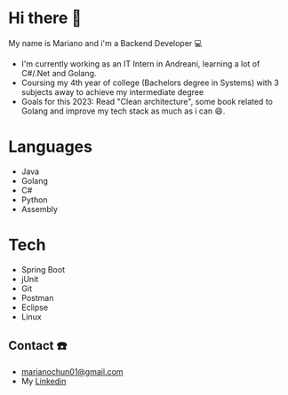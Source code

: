 # Hi there 👋
My name is Mariano and i'm a Backend Developer 💻 
- I'm currently working as an IT Intern in Andreani, learning a lot of C#/.Net and Golang.
- Coursing my 4th year of college (Bachelors degree in Systems) with 3 subjects away to achieve my intermediate degree
- Goals for this 2023: Read "Clean architecture", some book related to Golang and improve my tech stack as much as i can :smile:.
# Languages 
- Java
- Golang
- C#
- Python
- Assembly
# Tech 
- Spring Boot
- jUnit
- Git
- Postman
- Eclipse
- Linux
## Contact ☎️
- marianochun01@gmail.com
- My [Linkedin](https://www.linkedin.com/in/mariano-chun-775840206/)

<!--
**MarianoChun/MarianoChun** is a ✨ _special_ ✨ repository because its `README.md` (this file) appears on your GitHub profile.

Here are some ideas to get you started:

- 🔭 I’m currently working on ...
- 🌱 I’m currently learning ...
- 👯 I’m looking to collaborate on ...
- 🤔 I’m looking for help with ...
- 💬 Ask me about ...
- 📫 How to reach me: ...
- 😄 Pronouns: ...
- ⚡ Fun fact: ...
-->
